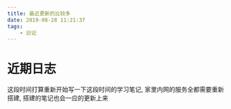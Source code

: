 ```yaml
---
title: 最近更新的比较多
date: 2019-08-28 11:21:37
tags:
	- 日记
---
```


# 近期日志

这段时间打算重新开始写一下这段时间的学习笔记, 家里内网的服务全都需要重新搭建, 搭建的笔记也会一应的更新上来



<!--more-->